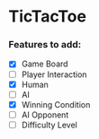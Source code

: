 # TicTacToe

### Features to add:  

- [x] Game Board
- [ ] Player Interaction
 - [x] Human
 - [ ] AI
- [x] Winning Condition
- [ ] AI Opponent
 - [ ] Difficulty Level

